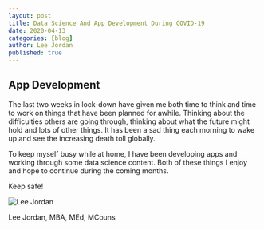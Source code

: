 ```yaml
---
layout: post
title: Data Science And App Development During COVID-19
date: 2020-04-13
categories: [blog]
author: Lee Jordan
published: true
---
```


<h2>App Development</h2>

The last two weeks in lock-down have given me both time to think and time to work on things that have been planned for awhile. Thinking about the difficulties others are going through, thinking about what the future might hold and lots of other things. It has been a sad thing each morning to wake up and see the increasing death toll globally.

To keep myself busy while at home, I have been developing apps and working through some data science content. Both of these things I enjoy and hope to continue during the coming months.

Keep safe!

<img src="https://aroha.dev/public/assets/images/lee-jordan.png" alt="Lee Jordan">

Lee Jordan, MBA, MEd, MCouns
